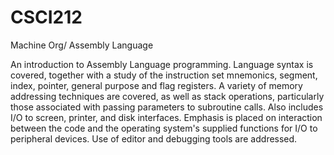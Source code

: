 # CSCI212
Machine Org/ Assembly Language

An introduction to Assembly Language programming. Language syntax is covered, together with a study of the instruction set mnemonics, segment, index, pointer, general purpose and flag registers. A variety of memory addressing techniques are covered, as well as stack operations, particularly those associated with passing parameters to subroutine calls. Also includes I/O to screen, printer, and disk interfaces. Emphasis is placed on interaction between the code and the operating system's supplied functions for I/O to peripheral devices. Use of editor and debugging tools are addressed. 
